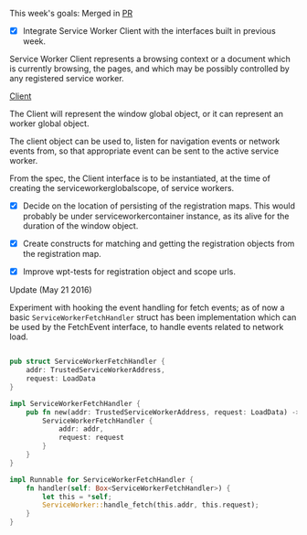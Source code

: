 
This week's goals: Merged in [PR](https://github.com/servo/servo/pull/11114)

- [X] Integrate Service Worker Client with the interfaces built in previous week.

Service Worker Client represents a browsing context or a document which is currently browsing,
the pages, and which may be possibly controlled by any registered service worker.

[Client](https://slightlyoff.github.io/ServiceWorker/spec/service_worker/#client)

The Client will represent the window global object, or it can represent an worker global object.

The client object can be used to, listen for navigation events or network events from, so that appropriate
event can be sent to the active service worker.

From the spec, the Client interface is to be instantiated, at the time of creating the serviceworkerglobalscope, 
of service workers.


- [X] Decide on the location of persisting of the registration maps. This would probably be under serviceworkercontainer instance,
as its alive for the duration of the window object.

- [X] Create constructs for matching and getting the registration objects from the registration map.

- [X] Improve wpt-tests for registration object and scope urls.

Update (May 21 2016)

Experiment with hooking the event handling for fetch events; as of now a basic `ServiceWorkerFetchHandler` struct has been implementation which can be used by the FetchEvent interface, to handle events related to network load.

```rust

pub struct ServiceWorkerFetchHandler {
    addr: TrustedServiceWorkerAddress,
    request: LoadData 
}

impl ServiceWorkerFetchHandler {
    pub fn new(addr: TrustedServiceWorkerAddress, request: LoadData) -> ServiceWorkerFetchHandler {
        ServiceWorkerFetchHandler {
            addr: addr,
            request: request
        }
    }
} 

impl Runnable for ServiceWorkerFetchHandler {
    fn handler(self: Box<ServiceWorkerFetchHandler>) {
        let this = *self;
        ServiceWorker::handle_fetch(this.addr, this.request);
    }
}

```

